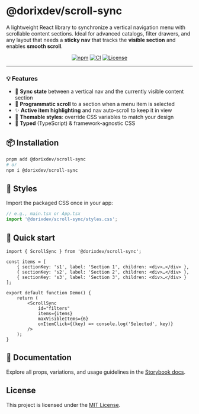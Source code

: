 # @dorixdev/scroll-sync

A lightweight React library to synchronize a vertical navigation menu with scrollable content sections. Ideal for advanced catalogs, filter drawers, and any layout that needs a **sticky nav** that tracks the **visible section** and enables **smooth scroll**.

<p align="center">
  <a href="https://www.npmjs.com/package/@dorixdev/scroll-sync"><img alt="npm" src="https://img.shields.io/npm/v/@dorixdev/scroll-sync.svg"></a>
  <a href="https://github.com/dorixdev/scroll-sync/actions"><img alt="CI" src="https://github.com/dorixdev/scroll-sync/workflows/Release%20to%20npm/badge.svg"></a>
  <a href="LICENSE"><img alt="License" src="https://img.shields.io/badge/license-MIT-blue.svg"></a>
</p>

---

### 💡 Features

- 🔗 **Sync state** between a vertical nav and the currently visible content section
- 🧭 **Programmatic scroll** to a section when a menu item is selected
- ✨ **Active item highlighting** and nav auto-scroll to keep it in view
- 🎨 **Themable styles**: override CSS variables to match your design
- 🧪 **Typed** (TypeScript) & framework-agnostic CSS

## 📦 Installation

```bash
pnpm add @dorixdev/scroll-sync
# or
npm i @dorixdev/scroll-sync
```

## 💄 Styles

Import the packaged CSS once in your app:

```ts
// e.g., main.tsx or App.tsx
import '@dorixdev/scroll-sync/styles.css';
```

## 🚀 Quick start

```tsx
import { ScrollSync } from '@dorixdev/scroll-sync';

const items = [
	{ sectionKey: 's1', label: 'Section 1', children: <div>…</div> },
	{ sectionKey: 's2', label: 'Section 2', children: <div>…</div> },
	{ sectionKey: 's3', label: 'Section 3', children: <div>…</div> }
];

export default function Demo() {
	return (
		<ScrollSync
			id="filters"
			items={items}
			maxVisibleItems={6}
			onItemClick={(key) => console.log('Selected', key)}
		/>
	);
}
```

## 📘 Documentation

Explore all props, variations, and usage guidelines in the [Storybook docs](https://68a8bb27946b9332f33d8ff0-lqeqrqxzyr.chromatic.com/).

## License

This project is licensed under the [MIT License](LICENSE).
